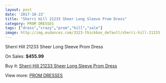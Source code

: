 ```yaml
---
layout: post
date: '2017-10-23'
title: "Sherri Hill 21233 Sheer Long Sleeve Prom Dress"
category: PROM DRESSES
tags: ["dress","crazy","prom","hill","sale"]
image: http://img.eudances.com/3323-thickbox_default/sherri-hill-21233-sheer-long-sleeve-prom-dress.jpg
---
```

Sherri Hill 21233 Sheer Long Sleeve Prom Dress

On Sales: **$455.99**
<a href="https://www.eudances.com/en/prom-dresses/1133-sherri-hill-21233-sheer-long-sleeve-prom-dress.html"><amp-img layout="responsive" width="600" height="600" src="//img.eudances.com/3323-thickbox_default/sherri-hill-21233-sheer-long-sleeve-prom-dress.jpg" alt="Sherri Hill 21233 Sheer Long Sleeve Prom Dress 0" /></a>
<a href="https://www.eudances.com/en/prom-dresses/1133-sherri-hill-21233-sheer-long-sleeve-prom-dress.html"><amp-img layout="responsive" width="600" height="600" src="//img.eudances.com/3325-thickbox_default/sherri-hill-21233-sheer-long-sleeve-prom-dress.jpg" alt="Sherri Hill 21233 Sheer Long Sleeve Prom Dress 1" /></a>
<a href="https://www.eudances.com/en/prom-dresses/1133-sherri-hill-21233-sheer-long-sleeve-prom-dress.html"><amp-img layout="responsive" width="600" height="600" src="//img.eudances.com/3324-thickbox_default/sherri-hill-21233-sheer-long-sleeve-prom-dress.jpg" alt="Sherri Hill 21233 Sheer Long Sleeve Prom Dress 2" /></a>

Buy it: [Sherri Hill 21233 Sheer Long Sleeve Prom Dress](https://www.eudances.com/en/prom-dresses/1133-sherri-hill-21233-sheer-long-sleeve-prom-dress.html "Sherri Hill 21233 Sheer Long Sleeve Prom Dress")

View more: [PROM DRESSES](https://www.eudances.com/en/13-prom-dresses "PROM DRESSES")